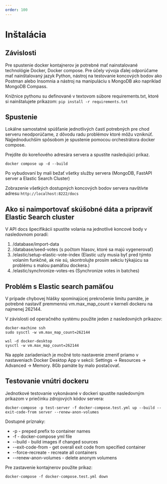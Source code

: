 ```yaml
---
order: 100
---
```


# Inštalácia

## Závislosti
Pre spustenie docker kontajnerov je potrebné mať nainstalované technológie Docker, Docker compose.
Pre účely vývoja ďalej odporúčame mať nainštalovaný jazyk Python, nástroj na testovanie koncových bodov ako Postman alebo Insomnia a nástroj na manipuláciu s MongoDB ako napríklad MongoDB Compass.

Knižnice pythonu su definované v textovom súbore requirements.txt, ktoré si nainštalujete príkazom: 
```pip install -r requirements.txt```

## Spustenie
Lokálne samostatné spúšťanie jednotlivých častí potrebných pre chod serveru neodporúčame, z dôvodu radu problémov ktoré môžu vzniknúť. Najjednoduchším spôsobom je spustenie pomocou orchestrátora docker compose.

Prejdite do koreňového adresára servera a spustite nasledujúci príkaz.
```
docker compose up -d --build
```

Po vybudovaní by mali bežať všetky služby servera (MongoDB, FastAPI server a Elastic Search Cluster)

Zobrazenie všetkých dostupných koncových bodov servera navštívte adresu ```http://localhost:8222/docs```

## Ako si naimportovať skúšobné dáta a pripraviť Elastic Search cluster
V API docs špecifikácii spustite volania na jednotlivé koncové body v nasledovnom poradí:
1. /database/import-data
2. /database/seed-votes (s počtom hlasov, ktoré sa majú vygenerovať)
3. /elastic/setup-elastic-vote-index (Elastic uzly musia byť pred týmto volaním funkčné, ak nie sú, skontrolujte prosím sekciu týkajúcu sa problému s malou pamäťou dockera.)
4. /elastic/synchronize-votes-es (Synchronize votes in batches)

## Problém s Elastic search pamäťou
V prípade chybovej hlášky spomínajúcej prekročenie limitu pamäte, je potrebné nastaviť premmennú vm.max_map_count
v kerneli dockeru na najmenej 262144.

V závislosti od operačného systému použite jeden z nasledovných príkazov:
```
docker-machine ssh
sudo sysctl -w vm.max_map_count=262144

wsl -d docker-desktop
sysctl -w vm.max_map_count=262144
```

Na apple zariadeniach je možné toto nastavenie zmeniť priamo v nastaveniach Docker Desktop App v sekcii: Settings -> Resources -> Advanced -> Memory. 8Gb pamäte by malo postačovať.

## Testovanie vnútri dockeru
Jednotkové testovanie vykonávané v dockeri spustíte nasledovným príkazom v priečinku zdrojových kódov servera:
```
docker-compose -p test-server -f docker-compose.test.yml up --build --exit-code-from server --renew-anon-volumes 
```

Dostupné príznaky:
- -p                  - preped prefix to container names
- -f                  - docker-compose yml file
- --build             - build images if changed sources
- --exit-code-from    - get overall exit code from specified container
- --force-recreate    - recreate all containers
- --renew-anon-volumes - delete anonym volumens

Pre zastavenie kontajnerov použite príkaz:
```
docker-compose -f docker-compose.test.yml down
```